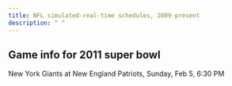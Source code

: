 ```yaml
---
title: NFL simulated-real-time schedules, 2009-present
description: " "
---
```


## Game info for 2011 super bowl
New York Giants at New England Patriots, Sunday, Feb 5, 6:30 PM

